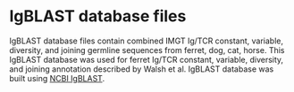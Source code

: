 # IgBLAST database files
IgBLAST database files contain combined IMGT Ig/TCR constant, variable, diversity, and joining germline sequences from ferret, dog, cat, horse.
This IgBLAST database was used for ferret Ig/TCR constant, variable, diversity, and joining annotation described by Walsh et al.
IgBLAST database was built using [NCBI IgBLAST](https://ncbi.github.io/igblast/cook/How-to-set-up.html).

